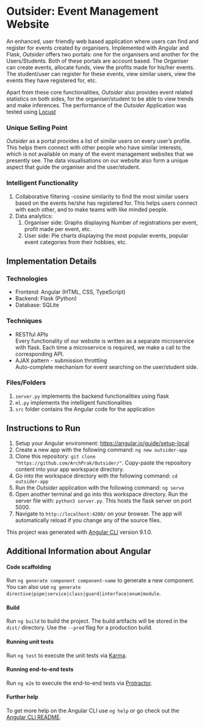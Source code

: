 
# Outsider: Event Management Website
An enhanced, user friendly web based application where users can find and register for events created by organisers. Implemented with Angular and Flask, *Outsider* offers two portals: one for the organisers and another for the Users/Students. Both of these portals are account based. 
The Organiser can create events, allocate funds, view the profits made for his/her events. 
The student/user can register for these events, view similar users, view the events they have registered for, etc. 

Apart from these core functionalities, *Outsider* also provides event related statistics on both sides, for the organiser/student to be able to view trends and make inferences. 
The performance of the *Outsider* Application was tested using <a href = "https://locust.io/">Locust</a>
### Unique Selling Point
*Outsider* as a portal provides a list of similar users on every user’s profile. This helps them connect with other people who have similar interests, which is not available on many of the event management websites that we presently see.
The data visualisations on our website also form a unique aspect that guide the organiser and the user/student.

### Intelligent Functionality
1. Collaborative filtering -cosine similarity to find the most similar users based on the events    he/she has registered for. This helps users connect with each other, and  to make teams with like minded people.
1. Data analytics:
	1.  Organiser side: Graphs displaying Number of registrations per event, profit made per event, etc. 
	1.  User side: Pie charts displaying the most popular events, popular event categories from their hobbies, etc. 
  
## Implementation Details
### Technologies
<ul>
  <li> Frontend: Angular (HTML, CSS, TypeScript)</li>
  <li> Backend: Flask (Python)</li>
  <li> Database: SQLite </li>
 </ul>

### Techniques
<ul><li>RESTful APIs <br/>
	Every functionality of our website is written as  a separate microservice with flask. Each time a microservice is required, we make a call to the corresponding API.	
</li>
<li>	AJAX pattern - submission throttling <br/>
    	Auto-complete mechanism for event searching on the user/student side.
</li>
</ul>

### Files/Folders
1. `server.py` implements the backend functionalities using flask
1. `ml.py` implements the intelligent functionalities
1. `src` folder contains the Angular code for the application

## Instructions to Run
1. Setup your Angular environment: https://angular.io/guide/setup-local 
1. Create a new app with the following command: `ng new outsider-app` 
1. Clone this repository: `git clone "https://github.com/ArchPrak/Outsider/"`. Copy-paste the repository content into your app workspace directory.  
1. Go into the workspace directory with the following command: `cd outsider-app` 
1. Run the <i>Outsider</i> application with the following command: `ng serve` 
1. Open another terminal and go into this workspace directory. Run the server file with: `python3 server.py`. This hosts the flask server on port 5000.
1. Navigate to `http://localhost:4200/` on your browser. The app will automatically reload if you change any of the source files.
 
   
This project was generated with [Angular CLI](https://github.com/angular/angular-cli) version 9.1.0.

## Additional Information about Angular
#### Code scaffolding

Run `ng generate component component-name` to generate a new component. You can also use `ng generate directive|pipe|service|class|guard|interface|enum|module`.

#### Build

Run `ng build` to build the project. The build artifacts will be stored in the `dist/` directory. Use the `--prod` flag for a production build.

#### Running unit tests

Run `ng test` to execute the unit tests via [Karma](https://karma-runner.github.io).

#### Running end-to-end tests

Run `ng e2e` to execute the end-to-end tests via [Protractor](http://www.protractortest.org/).

#### Further help

To get more help on the Angular CLI use `ng help` or go check out the [Angular CLI README](https://github.com/angular/angular-cli/blob/master/README.md).
